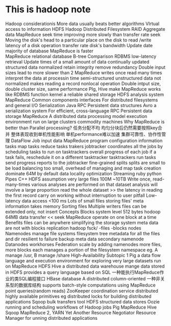 # This is hadoop note
Hadoop
    considerationis
        More data usually beats better algorithms
        VIrtual access to information
            HDFS
                Hadoop Distributed Filesystem
                RAID
        Aggregate data
            MapReduce
        seek time improving more slowly than transfer rate
            seek
                Moving the disk's head to a particular place on the disk to read /write
                latency of a disk operation
            transfer rate
                disk's bandwidth
        Update date majority of database MapReduce is faster  
            MapReduce
            relational database
                B-tree
        Comparison
            RDBMS
                low-latency retrieval
                Update times of a small amount of data
                continually updated
                structured data
                normalized
                    retain integrity
                    remove redundancy
                Double input sizes lead to more slower than 2
            MapReduce
                writes once
                read many times
                interpret the data at processin time
                    semi-structured
                    unstructured data
                not normalized
                    makes reading a record nonlocal operation
                Double intput size, double cluster size, same performance
            PIg, Hive make MapReduce works like RDBMS
    function
        kernel
            a reliable shared storage
                HDFS
            analysis system
                MapReduce
        Common
            components
            interfaces
            For distributed filesystems and general I/O
                Serialization
                Java RPC
                Persistent data structures
        Avro
            a serialization system 
            For 
                efficient, cross-language RPC
                Persistent data storage
        MapReduce
            A distributed data processing model
            execution environment
            run on
                large clusters
                commodity machines
            Why MapReduce is better than Parallel processing?
                任务分配不均
                均匀分块后仍然需要按照key合并
                整体表现收到单机性能影响
                    单机performance难以加速
                    集群可靠性、协作性管理
            DataFlow
                Job
                    input data
                    MapReduce program
                    configuration information
                    tasks
                        map tasks
                        reduce tasks
                    trakers
                        jobtracker
                            coordinates all the jobs by scheduling tasks to run on tasktrackers
                            overall progress of each job
                            if a task fails, reschedule it on a different tasktracker
                        tasktrackers
                            run tasks
                            send progress reports to the jobtracker
                    fine-grained splits
                        splits are small to be load balancing
                        too small, overhead of managing and map task creation dominate
                        64M by default
                    data locality optimization
                Streaming
                    ruby
                    python
                Pipes
                    C++
        HDFS
            assumption
                very large files
                    100M ~10TB
                Write once, read-many-times
                various analyses are performed on that dataset
                analysis will involve a large proportion
                read the whole dataset >> the latency in reading the first record
                carry on working without interruption to user
            pitfall
                Low-latency data access
                    <100 ms
                Lots of small files
                    storing files' meta information takes memory
                    Sorting files
                Multiple writers
                    files can be extended only, not insert
            Concepts
                Blocks
                    system level
                        512 bytes
                    hodoop
                        64MB
                            data transfer << seek
                            MapReduce operate on one block at a time
                        Benefits
                            files can be anywhere
                            simplifying the storage system
                                meta data are not with blocks
                            replication
                        hadoop fsck/ -files -blocks
                nodes
                    Namenodes
                        manage file systems
                            filesystem tree
                            metadata for all the files and dir
                        resilient to failure
                            backup meta data
                            secondary namenode
                    Datanodes
                        workhorses
                Federation
                    scale by adding namenodes
                    more files, more blocks
                    each manages a portion of the filesystem namespace
                    eg. A manage /usr, B manage /share
                High-Availability
                    Subtopic 1
        Pig
            a data flow language and execution environment
            for exploring very large datasets
            run on
                MapReduce
                HDFS
        Hive
            a distributed data warehouse
            mange data stored in HDFS
            provides a query language based on SQL
            一种能执行MapReduce作业的类SQL编程接口
        HBase
            database
                A distributed
                column-oriented
            一种非关系型的数据库结构
            supports
                batch-style computations using MapReduce
                point queries(random reads)
        ZooKeeper
            coordination service
                distributed
                highly available
            primitives
                eg
                    distributed locks
                    for building distributed applications
        Sqoop
            bulk transfers tool
                HDFS
                structured data stores
        Oozie
            running and scheduling workflows of Hadoop jobs
                Pig
                MapReduce
                Hive
                Sqoop
        MapReduce 2, YARN
            Yet Another Resource Negotiator
            Resource Manager for unning distributed applications
